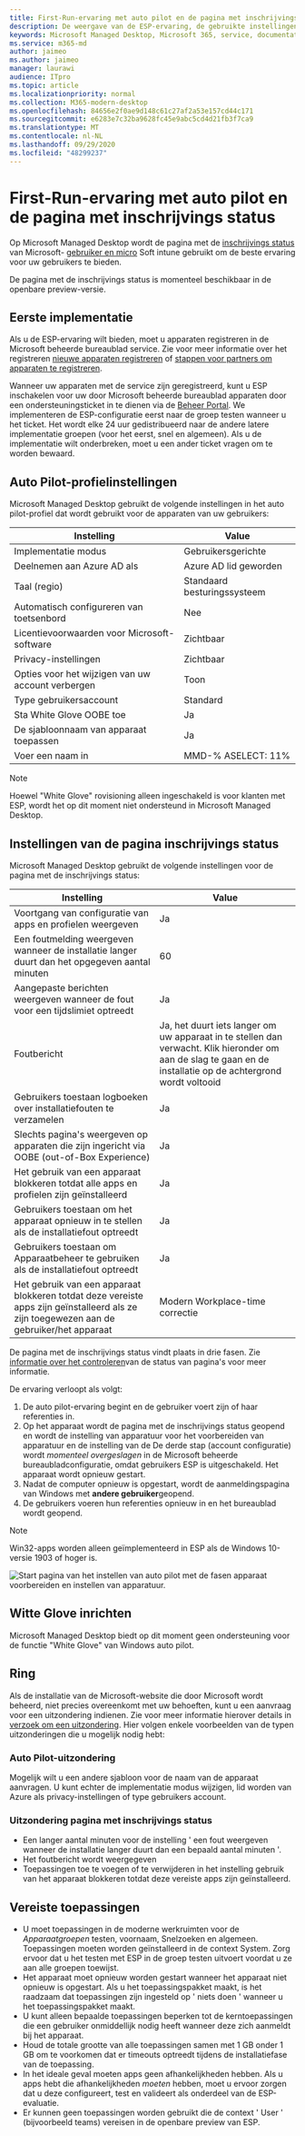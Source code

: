 ```yaml
---
title: First-Run-ervaring met auto pilot en de pagina met inschrijvings status
description: De weergave van de ESP-ervaring, de gebruikte instellingen en uitzonderingen implementeren
keywords: Microsoft Managed Desktop, Microsoft 365, service, documentatie
ms.service: m365-md
author: jaimeo
ms.author: jaimeo
manager: laurawi
audience: ITpro
ms.topic: article
ms.localizationpriority: normal
ms.collection: M365-modern-desktop
ms.openlocfilehash: 84656e2f0ae9d148c61c27af2a53e157cd44c171
ms.sourcegitcommit: e6283e7c32ba9628fc45e9abc5cd4d21fb3f7ca9
ms.translationtype: MT
ms.contentlocale: nl-NL
ms.lasthandoff: 09/29/2020
ms.locfileid: "48299237"
---
```

# <a name="first-run-experience-with-autopilot-and-the-enrollment-status-page"></a>First-Run-ervaring met auto pilot en de pagina met inschrijvings status

Op Microsoft Managed Desktop wordt de pagina met de [inschrijvings status](https://docs.microsoft.com/windows/deployment/windows-autopilot/enrollment-status) van Microsoft- [gebruiker en micro](https://docs.microsoft.com/windows/deployment/windows-autopilot/windows-autopilot) Soft intune gebruikt om de beste ervaring voor uw gebruikers te bieden.

De pagina met de inschrijvings status is momenteel beschikbaar in de openbare preview-versie.

## <a name="initial-deployment"></a>Eerste implementatie

Als u de ESP-ervaring wilt bieden, moet u apparaten registreren in de Microsoft beheerde bureaublad service. Zie voor meer informatie over het registreren [nieuwe apparaten registreren](../get-started/register-devices-self.md) of [stappen voor partners om apparaten te registreren](../get-started/register-devices-partner.md).

Wanneer uw apparaten met de service zijn geregistreerd, kunt u ESP inschakelen voor uw door Microsoft beheerde bureaublad apparaten door een ondersteuningsticket in te dienen via de [Beheer Portal](https://portal.azure.com/). We implementeren de ESP-configuratie eerst naar de groep testen wanneer u het ticket. Het wordt elke 24 uur gedistribueerd naar de andere latere implementatie groepen (voor het eerst, snel en algemeen). Als u de implementatie wilt onderbreken, moet u een ander ticket vragen om te worden bewaard.

## <a name="autopilot-profile-settings"></a>Auto Pilot-profielinstellingen

Microsoft Managed Desktop gebruikt de volgende instellingen in het auto pilot-profiel dat wordt gebruikt voor de apparaten van uw gebruikers:


|Instelling  |Value  |
|---------|---------|
|Implementatie modus |  Gebruikersgerichte       |
|Deelnemen aan Azure AD als     |  Azure AD lid geworden       |
|Taal (regio)     | Standaard besturingssysteem        |
|Automatisch configureren van toetsenbord     | Nee        |
|Licentievoorwaarden voor Microsoft-software     |  Zichtbaar       |
|Privacy-instellingen     | Zichtbaar        |
|Opties voor het wijzigen van uw account verbergen     | Toon        |
|Type gebruikersaccount     |  Standard       |
|Sta White Glove OOBE toe     |  Ja       |
|De sjabloonnaam van apparaat toepassen     | Ja        |
|Voer een naam in     | MMD-% ASELECT: 11%        |

> [!NOTE]
> Hoewel "White Glove" rovisioning alleen ingeschakeld is voor klanten met ESP, wordt het op dit moment niet ondersteund in Microsoft Managed Desktop.

## <a name="enrollment-status-page-settings"></a>Instellingen van de pagina inschrijvings status

Microsoft Managed Desktop gebruikt de volgende instellingen voor de pagina met de inschrijvings status:


|Instelling  |Value  |
|---------|---------|
|Voortgang van configuratie van apps en profielen weergeven     | Ja        |
|Een foutmelding weergeven wanneer de installatie langer duurt dan het opgegeven aantal minuten     |  60       |
|Aangepaste berichten weergeven wanneer de fout voor een tijdslimiet optreedt     |  Ja       |
|Foutbericht     | Ja, het duurt iets langer om uw apparaat in te stellen dan verwacht. Klik hieronder om aan de slag te gaan en de installatie op de achtergrond wordt voltooid        |
|Gebruikers toestaan logboeken over installatiefouten te verzamelen     |  Ja       |
|Slechts pagina's weergeven op apparaten die zijn ingericht via OOBE (out-of-Box Experience)     | Ja        |
|Het gebruik van een apparaat blokkeren totdat alle apps en profielen zijn geïnstalleerd     |  Ja       |
|Gebruikers toestaan om het apparaat opnieuw in te stellen als de installatiefout optreedt     |  Ja       |
|Gebruikers toestaan om Apparaatbeheer te gebruiken als de installatiefout optreedt     |  Ja       |
|Het gebruik van een apparaat blokkeren totdat deze vereiste apps zijn geïnstalleerd als ze zijn toegewezen aan de gebruiker/het apparaat     |  Modern Workplace-time correctie       |



De pagina met de inschrijvings status vindt plaats in drie fasen. Zie [informatie over het controleren](https://docs.microsoft.com/mem/intune/enrollment/windows-enrollment-status#enrollment-status-page-tracking-information)van de status van pagina's voor meer informatie.

De ervaring verloopt als volgt:

1. De auto pilot-ervaring begint en de gebruiker voert zijn of haar referenties in.
2. Op het apparaat wordt de pagina met de inschrijvings status geopend en wordt de instelling van apparatuur voor het voorbereiden van apparatuur en de instelling van de De derde stap (account configuratie) wordt *momenteel overgeslagen* in de Microsoft beheerde bureaubladconfiguratie, omdat gebruikers ESP is uitgeschakeld. Het apparaat wordt opnieuw gestart.
3. Nadat de computer opnieuw is opgestart, wordt de aanmeldingspagina van Windows met **andere gebruiker**geopend.
4. De gebruikers voeren hun referenties opnieuw in en het bureaublad wordt geopend.

> [!NOTE]
> Win32-apps worden alleen geïmplementeerd in ESP als de Windows 10-versie 1903 of hoger is.

![Start pagina van het instellen van auto pilot met de fasen apparaat voorbereiden en instellen van apparatuur.](../../media/mmd-autopilot-screenshot.png)

## <a name="white-glove-provisioning"></a>Witte Glove inrichten

Microsoft Managed Desktop biedt op dit moment geen ondersteuning voor de functie "White Glove" van Windows auto pilot.

## <a name="exceptions"></a>Ring

Als de installatie van de Microsoft-website die door Microsoft wordt beheerd, niet precies overeenkomt met uw behoeften, kunt u een aanvraag voor een uitzondering indienen. Zie voor meer informatie hierover details in [verzoek om een uitzondering](../service-description/customizing.md#request-an-exception). Hier volgen enkele voorbeelden van de typen uitzonderingen die u mogelijk nodig hebt:

### <a name="autopilot-exception"></a>Auto Pilot-uitzondering

Mogelijk wilt u een andere sjabloon voor de naam van de apparaat aanvragen. U kunt echter de implementatie modus wijzigen, lid worden van Azure als privacy-instellingen of type gebruikers account.

### <a name="enrollment-status-page-exception"></a>Uitzondering pagina met inschrijvings status

- Een langer aantal minuten voor de instelling ' een fout weergeven wanneer de installatie langer duurt dan een bepaald aantal minuten '.
- Het foutbericht wordt weergegeven
- Toepassingen toe te voegen of te verwijderen in het instelling gebruik van het apparaat blokkeren totdat deze vereiste apps zijn geïnstalleerd.

## <a name="required-applications"></a>Vereiste toepassingen

- U moet toepassingen in de moderne werkruimten voor de *Apparaatgroepen* testen, voornaam, Snelzoeken en algemeen. Toepassingen moeten worden geïnstalleerd in de context System. Zorg ervoor dat u het testen met ESP in de groep testen uitvoert voordat u ze aan alle groepen toewijst.
- Het apparaat moet opnieuw worden gestart wanneer het apparaat niet opnieuw is opgestart. Als u het toepassingspakket maakt, is het raadzaam dat toepassingen zijn ingesteld op ' niets doen ' wanneer u het toepassingspakket maakt.
- U kunt alleen bepaalde toepassingen beperken tot de kerntoepassingen die een gebruiker onmiddellijk nodig heeft wanneer deze zich aanmeldt bij het apparaat.
- Houd de totale grootte van alle toepassingen samen met 1 GB onder 1 GB om te voorkomen dat er timeouts optreedt tijdens de installatiefase van de toepassing.
- In het ideale geval moeten apps geen afhankelijkheden hebben. Als u apps hebt die afhankelijkheden *moeten* hebben, moet u ervoor zorgen dat u deze configureert, test en valideert als onderdeel van de ESP-evaluatie.
- Er kunnen geen toepassingen worden gebruikt die de context ' User ' (bijvoorbeeld teams) vereisen in de openbare preview van ESP.
